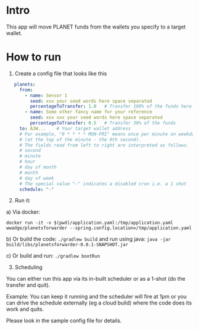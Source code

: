 # Intro 

This app will move PLANET funds from the wallets you specify to a target wallet.

# How to run

1. Create a config file that looks like this

```yaml
   planets:
     from:
       - name: Sensor 1    
         seed: xxx your seed words here space separated 
         percentageToTransfer: 1.0   # Transfer 100% of the funds here
       - name: Some other fancy name for your reference
         seed: xxx xxx your seed words here space separated
         percentageToTransfer: 0.5   # Transfer 50% of the funds 
     to: AJW...    # Your target wallet address 
     # For example, "0 * * * * MON-FRI" means once per minute on weekdays
     # (at the top of the minute - the 0th second).
     # The fields read from left to right are interpreted as follows.
     # second
     # minute
     # hour
     # day of month
     # month
     # day of week
     # The special value "-" indicates a disabled cron i.e. a 1 shot
     schedule: "-"

```

2. Run it:

a) Via docker: 

`docker run -it -v $(pwd)/application.yaml:/tmp/application.yaml  wwadge/planetsforwarder --spring.config.location=/tmp/application.yaml`

b) Or build the code: `./gradlew build` and run using java: `java -jar build/libs/planetsforwarder-0.0.1-SNAPSHOT.jar`

c) Or build and run: `./gradlew bootRun`


3. Scheduling

You can either run this app via its in-built scheduler or as a 1-shot (do the transfer and quit). 

Example: You can keep it running and the scheduler will fire at 1pm or
you can drive the schedule externally (eg a cloud build) where the code does its work and quits.

Please look in the sample config file for details.
